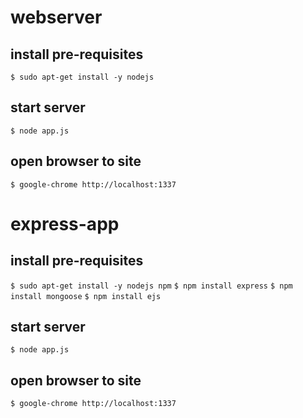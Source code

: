 # webserver

## install pre-requisites
```$ sudo apt-get install -y nodejs```

## start server
```$ node app.js```

## open browser to site
```$ google-chrome http://localhost:1337```


# express-app

## install pre-requisites
```$ sudo apt-get install -y nodejs npm```
```$ npm install express```
```$ npm install mongoose```
```$ npm install ejs```

## start server                 
```$ node app.js```

## open browser to site
```$ google-chrome http://localhost:1337```
